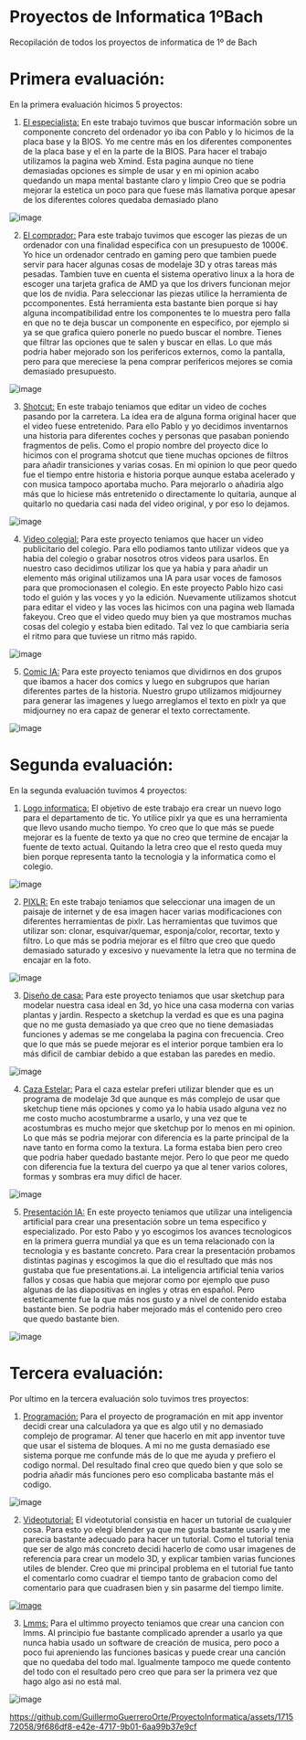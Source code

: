 # Proyectos de Informatica 1ºBach
Recopilación de todos los proyectos de informatica de 1º de Bach

# Primera evaluación:
En la primera evaluación hicimos 5 proyectos:

1. [El especialista:](https://xmind.ai/share/5OQv0Opo)
En este trabajo tuvimos que buscar información sobre un componente concreto del ordenador yo iba con Pablo y lo hicimos de la placa base y la BIOS.
Yo me centre más en los diferentes componentes de la placa base y el en la parte de la BIOS.
Para hacer el trabajo utilizamos la pagina web Xmind. Esta pagina aunque no tiene demasiadas opciones es simple de usar y en mi opinion acabo quedando un mapa mental bastante claro y limpio
Creo que se podria mejorar la estetica un poco para que fuese más llamativa porque apesar de los diferentes colores quedaba demasiado plano

![image](https://github.com/GuillermoGuerreroOrte/ProyectoInformatica/assets/171572058/b69ceb8c-7583-4b27-b39b-ff18db2c342b)

2. [El comprador:](https://drive.google.com/file/d/16e-fxtjxoTe6vhvzp9NkowFUAcQ2yEDV/view?usp=sharing)
Para este trabajo tuvimos que escoger las piezas de un ordenador con una finalidad especifica con un presupuesto de 1000€.
Yo hice un ordenador centrado en gaming pero que tambien puede servir para hacer algunas cosas de modelaje 3D y otras tareas más pesadas. Tambien tuve en cuenta el sistema operativo linux a la hora de escoger una tarjeta grafica de AMD ya que los drivers funcionan mejor que los de nvidia. Para seleccionar las piezas utilice la herramienta de pccomponentes. Está herramienta esta bastante bien porque si hay alguna incompatibilidad entre los componentes te lo muestra pero falla en que no te deja buscar un componente en especifico, por ejemplo si ya se que grafica quiero ponerle no puedo buscar el nombre. Tienes que filtrar las opciones que te salen y buscar en ellas.
Lo que más podria haber mejorado son los perifericos externos, como la pantalla, pero para que mereciese la pena comprar perifericos mejores se comia demasiado presupuesto. 

![image](https://github.com/GuillermoGuerreroOrte/ProyectoInformatica/assets/171572058/e478ffa9-23a4-4565-9ec0-576c7685f938)


3. [Shotcut:](https://drive.google.com/file/d/1FtQ9SglcfbNQ3CjzRFmKzoUuyXOZ_Hnm/view?usp=drive_link)
En este trabajo teniamos que editar un video de coches pasando por la carretera. La idea era de alguna forma original hacer que el video fuese entretenido. Para ello Pablo y yo decidimos inventarnos una historia para diferentes coches y personas que pasaban poniendo fragmentos de pelis. Como el propio nombre del proyecto dice lo hicimos con el programa shotcut que tiene muchas opciones de filtros para añadir transiciones y varias cosas. En mi opinion lo que peor quedo fue el tiempo entre historia e historia porque aunque estaba acelerado y con musica tampoco aportaba mucho. Para mejorarlo o añadiria algo más que lo hiciese más entretenido o directamente lo quitaria, aunque al quitarlo no quedaria casi nada del video original, y por eso lo dejamos.

![image](https://github.com/GuillermoGuerreroOrte/ProyectoInformatica/assets/171572058/b199afe8-41c5-444b-9da2-394cda518253)


4. [Video colegial:](https://drive.google.com/file/d/1Qm3i8iW18KrT3tPRfWGxbSERJw1waBXi/view)
Para este proyecto teniamos que hacer un video publicitario del colegio. Para ello podiamos tanto utilizar videos que ya habia del colegio o grabar nosotros otros videos para usarlos. En nuestro caso decidimos utilizar los que ya habia y para añadir un elemento más original utilizamos una IA para usar voces de famosos para que promocionasen el colegio. En este proyecto Pablo hizo casi todo el guión y las voces y yo la edición. Nuevamente utilizamos shotcut para editar el video y las voces las hicimos con una pagina web llamada fakeyou. Creo que el video quedo muy bien ya que mostramos muchas cosas del colegio y estaba bien editado. Tal vez lo que cambiaria seria el ritmo para que tuviese un ritmo más rapido.

![image](https://github.com/GuillermoGuerreroOrte/ProyectoInformatica/assets/171572058/2ad33fc1-5633-4af4-9cbc-054a5b75707e)


5. [Comic IA:](https://docs.google.com/document/d/1IQ55j_24QeWmCjiO4PYnPRcOztggXbhhGiNqBVghfhQ/edit)
Para este proyecto teniamos que dividirnos en dos grupos que ibamos a hacer dos comics y luego en subgrupos que harian diferentes partes de la historia. Nuestro grupo utilizamos midjourney para generar las imagenes y luego arreglamos el texto en pixlr ya que midjourney no era capaz de generar el texto correctamente. 

![image](https://github.com/GuillermoGuerreroOrte/ProyectoInformatica/assets/171572058/3158179d-876c-4baf-9919-d5fe17ec707a)


# Segunda evaluación:
En la segunda evaluación tuvimos 4 proyectos:

1. [Logo informatica:](https://drive.google.com/file/d/18Oi4YLGeeg2rYZL5EAUNsSKF91YyIP4v/view?usp=drive_link)
El objetivo de este trabajo era crear un nuevo logo para el departamento de tic. Yo utilice pixlr ya que es una herramienta que llevo usando mucho tiempo. Yo creo que lo que más se puede mejorar es la fuente de texto ya que no creo que termine de encajar la fuente de texto actual. Quitando la letra creo que el resto queda muy bien porque representa tanto la tecnologia y la informatica como el colegio. 

![image](https://github.com/GuillermoGuerreroOrte/ProyectoInformatica/assets/171572058/50db15bb-c084-49d0-81c6-2b82f59dc5fd)


2. [PIXLR:](https://drive.google.com/file/d/1baLDyR5XqLcvH7PJpJrTS3O80-V5QVwk/view?usp=drive_link)
En este trabajo teniamos que seleccionar una imagen de un paisaje de internet y de esa imagen hacer varias modificaciones con diferentes herramientas de pixlr.
Las herramientas que tuvimos que utilizar son: clonar, esquivar/quemar, esponja/color, recortar, texto y filtro. Lo que más se podria mejorar es el filtro que creo que quedo demasiado saturado y excesivo y nuevamente la letra que no termina de encajar en la foto.

![image](https://github.com/GuillermoGuerreroOrte/ProyectoInformatica/assets/171572058/e74cbe4b-5d59-4d93-88f7-2055c15ed791)


3. [Diseño de casa:](https://drive.google.com/file/d/1p0Bj5GV4CO7UgdvbX5mGV6vYZ-b2mudH/view?usp=drive_link)
Para este proyecto teniamos que usar sketchup para modelar nuestra casa ideal en 3d, yo hice una casa moderna con varias plantas y jardin.
Respecto a sketchup la verdad es que es una pagina que no me gusta demasiado ya que creo que no tiene demasiadas funciones y ademas se me congelaba la pagina con frecuencia.
Creo que lo que más se puede mejorar es el interior porque tambien era lo más dificil de cambiar debido a que estaban las paredes en medio.  

![image](https://github.com/GuillermoGuerreroOrte/ProyectoInformatica/assets/171572058/1d4dd6d7-1d6e-4225-9681-aa0816269348)

4. [Caza Estelar:](https://drive.google.com/file/d/1CvzC7Jwt3uzqYo9aUT4BE0xOSklcTkVn/view?usp=drive_link)
Para el caza estelar preferi utilizar blender que es un programa de modelaje 3d que aunque es más complejo de usar que sketchup tiene más opciones y como ya lo habia usado alguna vez no me costo mucho acostumbrarme a usarlo, y una vez que te acostumbras es mucho mejor que sketchup por lo menos en mi opinion. Lo que más se podria mejorar con diferencia es la parte principal de la nave tanto en forma como la textura. La forma estaba bien pero creo que podria haber quedado bastante mejor. Pero lo que peor me quedo con diferencia fue la textura del cuerpo ya que al tener varios colores, formas y sombras era muy dificl de hacer. 

![image](https://github.com/GuillermoGuerreroOrte/ProyectoInformatica/assets/171572058/feb1be93-d11f-4f37-a55d-e8c451d07b02)

5. [Presentación IA:](https://app.presentations.ai/view/ZyB5EG)
En este proyecto teniamos que utilizar una inteligencia artificial para crear una presentación sobre un tema especifico y especializado. Por esto Pabo y yo escogimos los avances tecnologicos en la primera guerra mundial ya que es un tema relacionado con la tecnologia y es bastante concreto. Para crear la presentación probamos distintas paginas y escogimos la que dio el resultado que más nos gustaba que fue presentations.ai. La inteligencia artificial tenia varios fallos y cosas que habia que mejorar como por ejemplo que puso algunas de las diapositivas en ingles y otras en español. Pero esteticamente fue la que más nos gusto y a nivel de contenido estaba bastante bien. Se podria haber mejorado más el contenido pero creo que quedo bastante bien.

![image](https://github.com/GuillermoGuerreroOrte/ProyectoInformatica/assets/171572058/50c9d714-7a2a-451d-b3d7-4a734ccc7fb9)


# Tercera evaluación:
Por ultimo en la tercera evaluación solo tuvimos tres proyectos:

1. [Programación:](https://docs.google.com/document/d/1d8zjtRPfwO7QS2FmKe1Zfzz2dxe26BU__f7X6TpPPcg/edit)
Para el proyecto de programación en mit app inventor decidi crear una calculadora ya que es algo util y no demasiado complejo de programar. Al tener que hacerlo en mit app inventor tuve que usar el sistema de bloques. A mi no me gusta demasiado ese sistema porque me confunde más de lo que me ayuda y prefiero el codigo normal. Del resultado final creo que quedo bien y que solo se podria añadir más funciones pero eso complicaba bastante más el codigo. 

![image](https://github.com/GuillermoGuerreroOrte/ProyectoInformatica/assets/171572058/eec54176-cf80-40a9-8590-7c8ad4d81977)

2. [Videotutorial:](https://drive.google.com/file/d/1-TUH-giAJYneVgnQC1jbe0TbrCS-huf1/view?usp=drive_link)
El videotutorial consistia en hacer un tutorial de cualquier cosa. Para esto yo elegi blender ya que me gusta bastante usarlo y me parecia bastante adecuado para hacer un tutorial.
Como el tutorial tenia que ser de algo más concreto decidi hacerlo de como usar imagenes de referencia para crear un modelo 3D, y explicar tambien varias funciones utiles de blender.
Creo que mi principal problema en el tutorial fue tanto el comentarlo como cuadrar el tiempo tanto de grabacion como del comentario para que cuadrasen bien y sin pasarme del tiempo limite.

[![image](https://github.com/GuillermoGuerreroOrte/ProyectoInformatica/assets/171572058/682ec6c4-4599-472e-ab4a-b48b3dcba8d0)
](https://drive.google.com/file/d/1-TUH-giAJYneVgnQC1jbe0TbrCS-huf1/view?usp=sharing)

3. [Lmms:](https://drive.google.com/file/d/1riZNt9mxIJwW8eY7WKLFSxLe-UxGxUo_/view?usp=drive_link)
Para el ultimmo proyecto teniamos que crear una cancion con lmms. Al principio fue bastante complicado aprender a usarlo ya que nunca habia usado un software de creación de musica, pero poco a poco fui apreniendo las funciones basicas y puede crear una canción que no quedaba del todo mal. Igualmente tampoco me quede contento del todo con el resultado pero creo que para ser la primera vez que hago algo asi no está mal. 

![image](https://github.com/GuillermoGuerreroOrte/ProyectoInformatica/assets/171572058/4e63e5cc-0d54-46d2-829a-f4bcaa1c4dd1) 

https://github.com/GuillermoGuerreroOrte/ProyectoInformatica/assets/171572058/9f686df8-e42e-4717-9b01-6aa99b37e9cf


   
